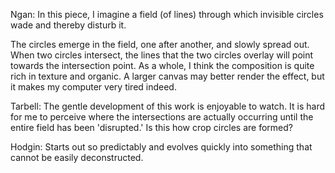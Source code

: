 Ngan:
In this piece, I imagine a field (of lines) through which invisible circles wade and thereby disturb it.

The circles emerge in the field, one after another, and slowly spread out. When two circles intersect, the lines that the two circles overlay will point towards the intersection point. As a whole, I think the composition is quite rich in texture and organic. A larger canvas may better render the effect, but it makes my computer very tired indeed.

Tarbell:
The gentle development of this work is enjoyable to watch. It is hard for me to perceive where the intersections are actually occurring until the entire field has been 'disrupted.' Is this how crop circles are formed?

Hodgin:
Starts out so predictably and evolves quickly into something that cannot be easily deconstructed.
